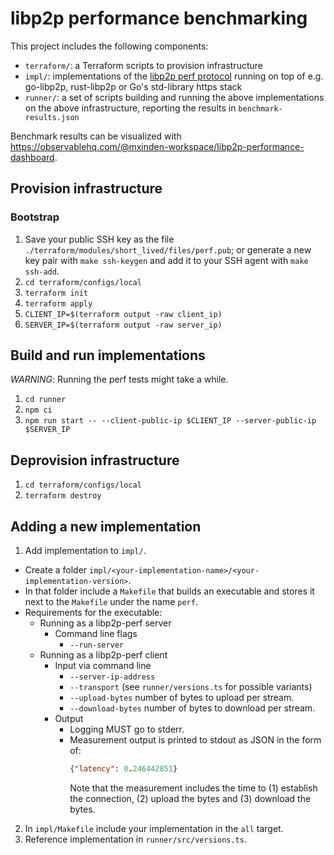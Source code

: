 # libp2p performance benchmarking

This project includes the following components:

- `terraform/`: a Terraform scripts to provision infrastructure
- `impl/`: implementations of the [libp2p perf protocol](https://github.com/libp2p/specs/blob/master/perf/perf.md) running on top of e.g. go-libp2p, rust-libp2p or Go's std-library https stack
- `runner/`: a set of scripts building and running the above implementations on the above infrastructure, reporting the results in `benchmark-results.json`

Benchmark results can be visualized with https://observablehq.com/@mxinden-workspace/libp2p-performance-dashboard.

## Provision infrastructure

### Bootstrap

1. Save your public SSH key as the file `./terraform/modules/short_lived/files/perf.pub`; or generate a new key pair with `make ssh-keygen` and add it to your SSH agent with `make ssh-add`.
2. `cd terraform/configs/local`
3. `terraform init`
4. `terraform apply`
5. `CLIENT_IP=$(terraform output -raw client_ip)`
6. `SERVER_IP=$(terraform output -raw server_ip)`

## Build and run implementations

_WARNING_: Running the perf tests might take a while.

1. `cd runner`
2. `npm ci`
3. `npm run start -- --client-public-ip $CLIENT_IP --server-public-ip $SERVER_IP`

## Deprovision infrastructure

1. `cd terraform/configs/local`
2. `terraform destroy`

## Adding a new implementation

1. Add implementation to `impl/`.
  - Create a folder `impl/<your-implementation-name>/<your-implementation-version>`.
  - In that folder include a `Makefile` that builds an executable and stores it next to the `Makefile` under the name `perf`.
  - Requirements for the executable:
    - Running as a libp2p-perf server
      - Command line flags
        - `--run-server`
    - Running as a libp2p-perf client
        - Input via command line
          - `--server-ip-address`
          - `--transport` (see `runner/versions.ts` for possible variants)
          - `--upload-bytes` number of bytes to upload per stream.
          - `--download-bytes` number of bytes to download per stream.
        - Output
          - Logging MUST go to stderr.
          - Measurement output is printed to stdout as JSON in the form of:
            ```json
            {"latency": 0.246442851}
            ```
            Note that the measurement includes the time to (1) establish the
            connection, (2) upload the bytes and (3) download the bytes.
2. In `impl/Makefile` include your implementation in the `all` target.
3. Reference implementation in `runner/src/versions.ts`.
